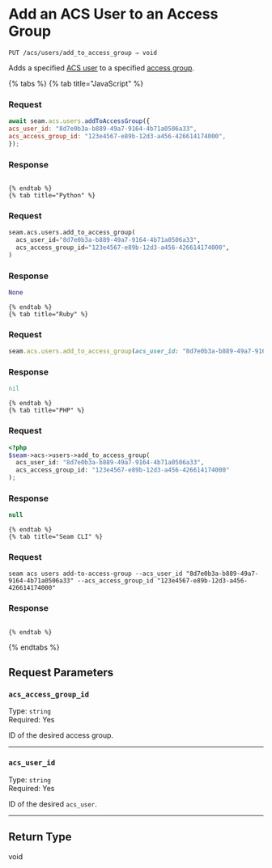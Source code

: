 # Add an ACS User to an Access Group

```
PUT /acs/users/add_to_access_group ⇒ void
```

Adds a specified [ACS user](https://docs.seam.co/latest/capability-guides/access-systems/user-management) to a specified [access group](https://docs.seam.co/latest/capability-guides/access-systems/assigning-users-to-access-groups).

{% tabs %}
    {% tab title="JavaScript" %}
  ### Request
  ```javascript
  await seam.acs.users.addToAccessGroup({
  acs_user_id: "8d7e0b3a-b889-49a7-9164-4b71a0506a33",
  acs_access_group_id: "123e4567-e89b-12d3-a456-426614174000",
});
  ```

  ### Response
  ```javascript
  
  ```
    {% endtab %}
    {% tab title="Python" %}
  ### Request
  ```python
  seam.acs.users.add_to_access_group(
    acs_user_id="8d7e0b3a-b889-49a7-9164-4b71a0506a33",
    acs_access_group_id="123e4567-e89b-12d3-a456-426614174000",
)
  ```

  ### Response
  ```python
  None
  ```
    {% endtab %}
    {% tab title="Ruby" %}
  ### Request
  ```ruby
  seam.acs.users.add_to_access_group(acs_user_id: "8d7e0b3a-b889-49a7-9164-4b71a0506a33", acs_access_group_id: "123e4567-e89b-12d3-a456-426614174000")
  ```

  ### Response
  ```ruby
  nil
  ```
    {% endtab %}
    {% tab title="PHP" %}
  ### Request
  ```php
  <?php
$seam->acs->users->add_to_access_group(
    acs_user_id: "8d7e0b3a-b889-49a7-9164-4b71a0506a33",
    acs_access_group_id: "123e4567-e89b-12d3-a456-426614174000"
);
  ```

  ### Response
  ```php
  null
  ```
    {% endtab %}
    {% tab title="Seam CLI" %}
  ### Request
  ```seam_cli
  seam acs users add-to-access-group --acs_user_id "8d7e0b3a-b889-49a7-9164-4b71a0506a33" --acs_access_group_id "123e4567-e89b-12d3-a456-426614174000"
  ```

  ### Response
  ```seam_cli
  
  ```
    {% endtab %}
{% endtabs %}

## Request Parameters

### `acs_access_group_id`

Type: `string`\
Required: Yes

ID of the desired access group.

---

### `acs_user_id`

Type: `string`\
Required: Yes

ID of the desired `acs_user`.

---

## Return Type

void
